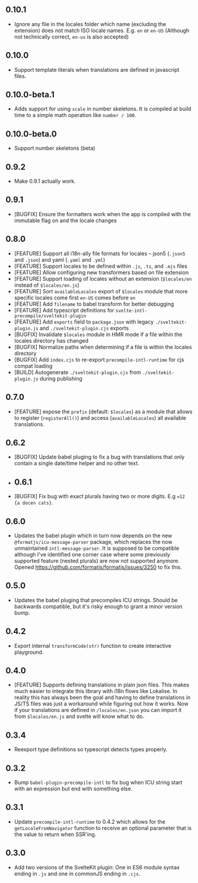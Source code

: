 ## 0.10.1
- Ignore any file in the locales folder which name (excluding the extension) does not match ISO locale names. E.g. `en` or `en-US` (Although not technically correct, `en-us` is also accepted)
## 0.10.0
- Support template literals when translations are defined in javascript files.
## 0.10.0-beta.1
- Adds support for using `scale` in number skeletons. It is compiled at build time to a simple math operation like `number / 100`.
## 0.10.0-beta.0
- Support number skeletons (beta)
## 0.9.2
- Make 0.9.1 actually work.
## 0.9.1
- [BUGFIX] Ensure the formatters work when the app is compiled with the immutable flag on and the locale changes
## 0.8.0
- [FEATURE] Support all i18n-ally file formats for locales – json5 (`.json5` and `.json`) and yaml (`.yaml` and `.yml`)
- [FEATURE] Support locales to be defined within `.js`, `.ts`, and `.mjs` files
- [FEATURE] Allow configuring new transformers based on file extension
- [FEATURE] Support loading of locales without an extension (`$locales/en` instead of `$locales/en.js`)
- [FEATURE] Sort `availableLocales` export of `$locales` module that more specific locales come first `en-US` comes before `en`
- [FEATURE] Add `filename` to babel transform for better debugging
- [FEATURE] Add typescript definitions for `svelte-intl-precompile/sveltekit-plugin`
- [FEATURE] Add `exports` field to `package.json` with legacy `./sveltekit-plugin.js` and `./sveltekit-plugin.cjs` exports
- [BUGFIX] Invalidate `$locales` module in HMR mode if a file within the locales directory has changed
- [BUGFIX] Normalize paths when determining if a file is within the locales directory
- [BUGFIX] Add `index.cjs` to re-export `precompile-intl-runtime` for cjs compat loading
- [BUILD] Autogenerate `./sveltekit-plugin.cjs` from `./sveltekit-plugin.js` during publishing
## 0.7.0
- [FEATURE] expose the `prefix` (default: `$locales`) as a module that allows to register (`registerAll()`) and access (`availableLocales`) all available translations.
## 0.6.2
- [BUGFIX] Update babel pluging to fix a bug with translations that only contain a single date/time helper and no other text.
- ## 0.6.1
- [BUGFIX] Fix bug with exact plurals having two or more digits. E.g `=12 {a docen cats}`.
## 0.6.0
- Updates the babel plugin which in turn now depends on the new `@formatjs/icu-message-parser` package, which replaces the now 
  unmaintained `intl-message-parser`. It is supposed to be compatible although I've identified one corner case where some previously
  supported feature (nested plurals) are now not supported anymore. Opened https://github.com/formatjs/formatjs/issues/3250 to fix this.
## 0.5.0
- Updates the babel pluging that precompiles ICU strings. Should be backwards compatible, but it's risky enough to grant a minor version bump.
## 0.4.2
- Export internal `transformCode(str)` function to create interactive playground.
## 0.4.0
- [FEATURE] Supports defining translations in plain json files. This makes much easier to integrate this library with i18n flows like Lokalise. In reality this 
  has always been the goal and having to define translations in JS/TS files was just a workaround while figuring out how it works.
  Now if your translations are defined in `/locales/en.json` you can import it from `$locales/en.js` and svelte will know what to do.
## 0.3.4
- Reexport type definitions so typescript detects types properly.
## 0.3.2
- Bump `babel-plugin-precompile-intl` to fix bug when ICU string start with an expression but end with something else.
## 0.3.1
- Update `precompile-intl-runtime` to 0.4.2 which allows for the `getLocaleFromNavigator` function to receive an optional parameter that is the value to return when SSR'ing.

## 0.3.0

- Add two versions of the SvelteKit plugin: One in ES6 module syntax ending in `.js` and one in commonJS ending in `.cjs`.

